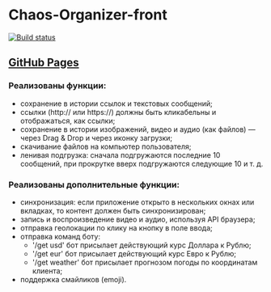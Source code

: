 # Chaos-Organizer-front
[![Build status](https://ci.appveyor.com/api/projects/status/aq8rs9bkmp7l9b8a?svg=true)](https://ci.appveyor.com/project/pvova21/chaos-organizer-front)
## [GitHub Pages](https://pvova21.github.io/Chaos-Organizer-front/)
### Реализованы функции: 
* сохранение в истории ссылок и текстовых сообщений; 
* ссылки (http:// или https://) должны быть кликабельны и отображаться, как ссылки; 
* сохранение в истории изображений, видео и аудио (как файлов) — через Drag & Drop и через иконку загрузки; 
* скачивание файлов на компьютер пользователя; 
* ленивая подгрузка: сначала подгружаются последние 10 сообщений, при прокрутке вверх подгружаются следующие 10 и т. д. 
### Реализованы дополнительные функции:
* синхронизация: если приложение открыто в нескольких окнах или вкладках, то контент должен быть синхронизирован; 
* запись и воспроизведение видео и аудио, используя API браузера; 
* отправка геолокации по клику на кнопку в поле ввода; 
* отправка команд боту:
    + '/get usd' бот присылает действующий курс Доллара к Рублю;
    + '/get eur' бот присылает действующий курс Евро к Рублю;
    + '/get weather' бот присылает прогнозом погоды по координатам клиента; 
* поддержка смайликов (emoji). 